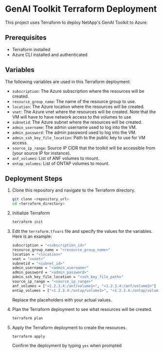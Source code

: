 # GenAI Toolkit Terraform Deployment

This project uses Terraform to deploy NetApp's GenAI Toolkit to Azure. 

## Prerequisites

- Terraform installed
- Azure CLI installed and authenticated

## Variables

The following variables are used in this Terraform deployment:

- `subscription`: The Azure subscription where the resources will be created.
- `resource_group_name`: The name of the resource group to use.
- `location`: The Azure location where the resources will be created.
- `vnet`: The Azure vnet where the resources will be created. Note that the VM will have to have network access to the volumes to use
- `subnetid`: The Azure subnet where the resources will be created.
- `admin_username`: The admin username used to log into the VM.
- `admin_password`: The admin password used to log into the VM.
- `admin_ssh_key_file_location`: Path to the public key to use for VM access.
- `source_ip_range`: Source IP CIDR that the toolkit will be accessible from (your source IP for instance).
- `anf_volumes`: List of ANF volumes to mount.
- `ontap_volumes`: List of ONTAP volumes to mount.

## Deployment Steps

1. Clone this repository and navigate to the Terraform directory.

   ```bash
   git clone <repository_url>
   cd <terraform_directory>
   ```
2. Initialize Terraform

   ```bash
   terraform init
   ```

3. Edit the `terraform.tfvars` file and specify the values for the variables. Here is an example:

   ```bash
   subscription = "<subscription_id>"
   resource_group_name = "<resource_group_name>"
   location = "<location>"
   vnet = "<vnet>"
   subnetid = "<subnet_id>"
   admin_username = "<admin_username>"
   admin_password = "<admin_password>"
   admin_ssh_key_file_location = "<ssh_key_file_path>"
   source_ip_range = "<source_ip_range>"
   anf_volumes = ["<1.2.3.4:/anf/volume1>", "<1.2.3.4:/anf/volume2>"]
   ontap_volumes = ["<1.2.3.4:/ontap/volume1>", "<1.2.3.4:/ontap/volume2>"]
   ```
   Replace the placeholders with your actual values.


4. Plan the Terraform deployment to see what resources will be created.

   ```bash
   terraform plan
   ```

5. Apply the Terraform deployment to create the resources.

   ```bash
   terraform apply
   ```
   Confirm the deployment by typing `yes` when prompted
